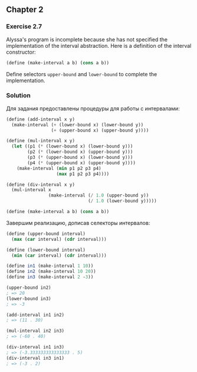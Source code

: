 ## Chapter 2

### Exercise 2.7

Alyssa's program is incomplete because she has not specified the implementation of the interval abstraction. Here is a definition of the interval constructor:

```scheme
(define (make-interval a b) (cons a b))
```

Define selectors `upper-bound` and `lower-bound` to complete the implementation.

### Solution

Для задания предоставлены процедуры для работы с интервалами:

```scheme
(define (add-interval x y)
  (make-interval (+ (lower-bound x) (lower-bound y))
                 (+ (upper-bound x) (upper-bound y))))

(define (mul-interval x y)
  (let ((p1 (* (lower-bound x) (lower-bound y)))
        (p2 (* (lower-bound x) (upper-bound y)))
        (p3 (* (upper-bound x) (lower-bound y)))
        (p4 (* (upper-bound x) (upper-bound y))))
    (make-interval (min p1 p2 p3 p4)
                   (max p1 p2 p3 p4))))

(define (div-interval x y)
  (mul-interval x 
                (make-interval (/ 1.0 (upper-bound y))
                               (/ 1.0 (lower-bound y)))))

(define (make-interval a b) (cons a b))
```
Завершим реализацию, дописав селекторы интервалов:

```scheme
(define (upper-bound interval)
  (max (car interval) (cdr interval)))

(define (lower-bound interval)
  (min (car interval) (cdr interval)))

(define in1 (make-interval 1 10))
(define in2 (make-interval 10 20))
(define in3 (make-interval 2 -3))

(upper-bound in2)
; => 20
(lower-bound in3)
; => -3

(add-interval in1 in2)
; => (11 . 30)

(mul-interval in2 in3)
; => (-60 . 40)

(div-interval in1 in3)
; => (-3.333333333333333 . 5)
(div-interval in3 in1)
; => (-3 . 2)
```
